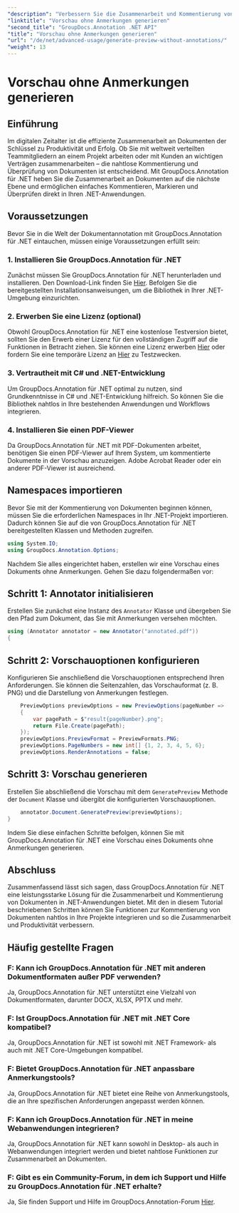```yaml
---
"description": "Verbessern Sie die Zusammenarbeit und Kommentierung von Dokumenten in .NET-Anwendungen mit GroupDocs.Annotation für .NET. Mit dieser leistungsstarken Bibliothek können Sie Dokumente ganz einfach kommentieren, markieren und überprüfen."
"linktitle": "Vorschau ohne Anmerkungen generieren"
"second_title": "GroupDocs.Annotation .NET API"
"title": "Vorschau ohne Anmerkungen generieren"
"url": "/de/net/advanced-usage/generate-preview-without-annotations/"
"weight": 13
---
```


# Vorschau ohne Anmerkungen generieren

## Einführung
Im digitalen Zeitalter ist die effiziente Zusammenarbeit an Dokumenten der Schlüssel zu Produktivität und Erfolg. Ob Sie mit weltweit verteilten Teammitgliedern an einem Projekt arbeiten oder mit Kunden an wichtigen Verträgen zusammenarbeiten – die nahtlose Kommentierung und Überprüfung von Dokumenten ist entscheidend. Mit GroupDocs.Annotation für .NET heben Sie die Zusammenarbeit an Dokumenten auf die nächste Ebene und ermöglichen einfaches Kommentieren, Markieren und Überprüfen direkt in Ihren .NET-Anwendungen.
## Voraussetzungen
Bevor Sie in die Welt der Dokumentannotation mit GroupDocs.Annotation für .NET eintauchen, müssen einige Voraussetzungen erfüllt sein:
### 1. Installieren Sie GroupDocs.Annotation für .NET
Zunächst müssen Sie GroupDocs.Annotation für .NET herunterladen und installieren. Den Download-Link finden Sie [Hier](https://releases.groupdocs.com/annotation/net/). Befolgen Sie die bereitgestellten Installationsanweisungen, um die Bibliothek in Ihrer .NET-Umgebung einzurichten.
### 2. Erwerben Sie eine Lizenz (optional)
Obwohl GroupDocs.Annotation für .NET eine kostenlose Testversion bietet, sollten Sie den Erwerb einer Lizenz für den vollständigen Zugriff auf die Funktionen in Betracht ziehen. Sie können eine Lizenz erwerben [Hier](https://purchase.groupdocs.com/buy) oder fordern Sie eine temporäre Lizenz an [Hier](https://purchase.groupdocs.com/temporary-license/) zu Testzwecken.
### 3. Vertrautheit mit C# und .NET-Entwicklung
Um GroupDocs.Annotation für .NET optimal zu nutzen, sind Grundkenntnisse in C# und .NET-Entwicklung hilfreich. So können Sie die Bibliothek nahtlos in Ihre bestehenden Anwendungen und Workflows integrieren.
### 4. Installieren Sie einen PDF-Viewer
Da GroupDocs.Annotation für .NET mit PDF-Dokumenten arbeitet, benötigen Sie einen PDF-Viewer auf Ihrem System, um kommentierte Dokumente in der Vorschau anzuzeigen. Adobe Acrobat Reader oder ein anderer PDF-Viewer ist ausreichend.

## Namespaces importieren
Bevor Sie mit der Kommentierung von Dokumenten beginnen können, müssen Sie die erforderlichen Namespaces in Ihr .NET-Projekt importieren. Dadurch können Sie auf die von GroupDocs.Annotation für .NET bereitgestellten Klassen und Methoden zugreifen.

```csharp
using System.IO;
using GroupDocs.Annotation.Options;
```

Nachdem Sie alles eingerichtet haben, erstellen wir eine Vorschau eines Dokuments ohne Anmerkungen. Gehen Sie dazu folgendermaßen vor:
## Schritt 1: Annotator initialisieren
Erstellen Sie zunächst eine Instanz des `Annotator` Klasse und übergeben Sie den Pfad zum Dokument, das Sie mit Anmerkungen versehen möchten.
```csharp
using (Annotator annotator = new Annotator("annotated.pdf"))
{
```
## Schritt 2: Vorschauoptionen konfigurieren
Konfigurieren Sie anschließend die Vorschauoptionen entsprechend Ihren Anforderungen. Sie können die Seitenzahlen, das Vorschauformat (z. B. PNG) und die Darstellung von Anmerkungen festlegen.
```csharp
    PreviewOptions previewOptions = new PreviewOptions(pageNumber =>
    {
        var pagePath = $"result{pageNumber}.png";
        return File.Create(pagePath);
    });
    previewOptions.PreviewFormat = PreviewFormats.PNG;
    previewOptions.PageNumbers = new int[] {1, 2, 3, 4, 5, 6};
    previewOptions.RenderAnnotations = false;
```
## Schritt 3: Vorschau generieren
Erstellen Sie abschließend die Vorschau mit dem `GeneratePreview` Methode der `Document` Klasse und übergibt die konfigurierten Vorschauoptionen.
```csharp
    annotator.Document.GeneratePreview(previewOptions);
}
```
Indem Sie diese einfachen Schritte befolgen, können Sie mit GroupDocs.Annotation für .NET eine Vorschau eines Dokuments ohne Anmerkungen generieren.

## Abschluss
Zusammenfassend lässt sich sagen, dass GroupDocs.Annotation für .NET eine leistungsstarke Lösung für die Zusammenarbeit und Kommentierung von Dokumenten in .NET-Anwendungen bietet. Mit den in diesem Tutorial beschriebenen Schritten können Sie Funktionen zur Kommentierung von Dokumenten nahtlos in Ihre Projekte integrieren und so die Zusammenarbeit und Produktivität verbessern.
## Häufig gestellte Fragen
### F: Kann ich GroupDocs.Annotation für .NET mit anderen Dokumentformaten außer PDF verwenden?
Ja, GroupDocs.Annotation für .NET unterstützt eine Vielzahl von Dokumentformaten, darunter DOCX, XLSX, PPTX und mehr.
### F: Ist GroupDocs.Annotation für .NET mit .NET Core kompatibel?
Ja, GroupDocs.Annotation für .NET ist sowohl mit .NET Framework- als auch mit .NET Core-Umgebungen kompatibel.
### F: Bietet GroupDocs.Annotation für .NET anpassbare Anmerkungstools?
Ja, GroupDocs.Annotation für .NET bietet eine Reihe von Anmerkungstools, die an Ihre spezifischen Anforderungen angepasst werden können.
### F: Kann ich GroupDocs.Annotation für .NET in meine Webanwendungen integrieren?
Ja, GroupDocs.Annotation für .NET kann sowohl in Desktop- als auch in Webanwendungen integriert werden und bietet nahtlose Funktionen zur Zusammenarbeit an Dokumenten.
### F: Gibt es ein Community-Forum, in dem ich Support und Hilfe zu GroupDocs.Annotation für .NET erhalte?
Ja, Sie finden Support und Hilfe im GroupDocs.Annotation-Forum [Hier](https://forum.groupdocs.com/c/annotation/10).